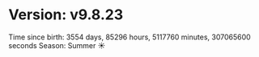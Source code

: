 # Version: v9.8.23
Time since birth: 3554 days, 85296 hours, 5117760 minutes, 307065600 seconds
Season: Summer ☀️
